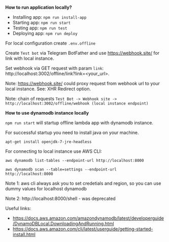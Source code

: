 **How to run application locally?**

- Installing app: `npm run install-app`
- Starting app: `npm run start`
- Testing app: `npm run test`
- Deploying app: `npm run deploy`

For local configuration create `.env.offline`

Create `Test bot` via Telegram BotFather and use https://webhook.site/ for link with local instance.

Set webhook via GET request with param `link`: http://localhost:3002/offline/link?link=<your_url>.

Note: https://webhook.site/ could proxy request from webhook url to your local instance. See: XHR Redirect option.

Note: chain of requests `Test Bot -> Webhook site -> http://localhost:3002/offline/webhook (local instance endpoint)`

**How to use dynamodb instance locally**

`npm run start` will startup offline lambda app with dynamodb instance.

For successful startup you need to install java on your machine.

`apt-get install openjdk-7-jre-headless`

For connecting to local instance use AWS CLI:

`aws dynamodb list-tables --endpoint-url http://localhost:8000`

`aws dynamodb scan --table=settings --endpoint-url http://localhost:8000`

Note 1: aws cli always ask you to set credetials and region, so you can use dummy values for localhost dynamodb

Note 2: http://localhost:8000/shell - was deprecated

Useful links:
- https://docs.aws.amazon.com/amazondynamodb/latest/developerguide/DynamoDBLocal.DownloadingAndRunning.html
- https://docs.aws.amazon.com/cli/latest/userguide/getting-started-install.html
